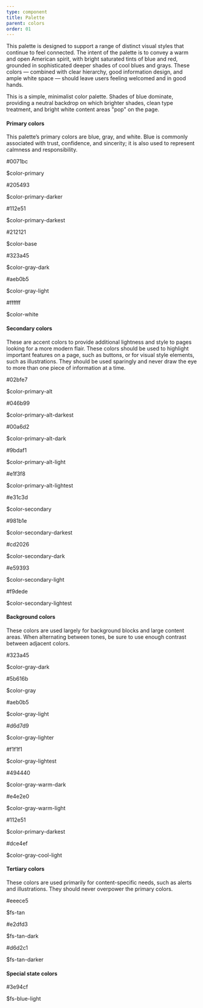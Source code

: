 ```yaml
---
type: component
title: Palette
parent: colors
order: 01
---
```


<p>This palette is designed to support a range of distinct visual styles that continue to feel connected. The intent of the palette is to convey a warm and open American spirit, with bright saturated tints of blue and red, grounded in sophisticated deeper shades of cool blues and grays. These colors — combined with clear hierarchy, good information design, and ample white space — should leave users feeling welcomed and in good hands.</p>

<p>This is a simple, minimalist color palette. Shades of blue dominate, providing a neutral backdrop on which brighter shades, clean type treatment, and bright white content areas "pop" on the page.</p>

<h4 class="usa-heading">Primary colors</h4>

<p>This palette’s primary colors are blue, gray, and white. Blue is commonly associated with trust, confidence, and sincerity; it is also used to represent calmness and responsibility.</p>

<div class="usa-grid-full usa-color-row usa-primary-color-section">
  <div class="usa-color-square usa-color-primary">
    <div class="usa-color-inner-content">
      <p class="usa-color-hex">#0071bc</p>
      <p class="usa-color-name">$color-primary</p>
    </div>
  </div>
  <div class="usa-color-square usa-color-primary-darker usa-mobile-end-row">
    <div class="usa-color-inner-content">
      <p class="usa-color-hex">#205493</p>
      <p class="usa-color-name">$color-primary-darker</p>
    </div>
  </div>
  <div class="usa-color-square usa-color-primary-darkest">
    <div class="usa-color-inner-content">
      <p class="usa-color-hex">#112e51</p>
      <p class="usa-color-name">$color-primary-darkest</p>
    </div>
  </div>
  <div class="usa-color-square usa-color-base usa-end-row">
    <div class="usa-color-inner-content">
      <p class="usa-color-hex">#212121</p>
      <p class="usa-color-name">$color-base</p>
    </div>
  </div>
</div>

<div class="usa-grid-full usa-color-row usa-primary-color-section">
  <div class="usa-color-square usa-color-gray-dark">
    <div class="usa-color-inner-content">
      <p class="usa-color-hex">#323a45</p>
      <p class="usa-color-name">$color-gray-dark</p>
    </div>
  </div>
  <div class="usa-color-square usa-color-gray-light usa-mobile-end-row">
    <div class="usa-color-inner-content">
      <p class="usa-color-hex">#aeb0b5</p>
      <p class="usa-color-name">$color-gray-light</p>
    </div>
  </div>
  <div class="usa-color-square usa-color-white">
    <div class="usa-color-inner-content">
      <p class="usa-color-hex">#ffffff</p>
      <p class="usa-color-name">$color-white</p>
    </div>
  </div>
</div>

<h4 class="usa-heading">Secondary colors</h4>

<p>These are accent colors to provide additional lightness and style to pages looking for a more modern flair. These colors should be used to highlight important features on a page, such as buttons, or for visual style elements, such as illustrations. They should be used sparingly and never draw the eye to more than one piece of information at a time.</p>

<div class="usa-grid-full usa-color-row">
  <div class="color-big">
    <div class="usa-color-short usa-color-primary-alt">
    </div>
      <p class="usa-color-hex">#02bfe7</p>
      <p class="usa-color-name">$color-primary-alt</p>
  </div>
  <div class="color-small">
    <div class="usa-color-short usa-color-primary-alt-darkest">
    </div>
      <p class="usa-color-hex">#046b99</p>
      <p class="usa-color-name">$color-primary-alt-darkest</p>
  </div>
  <div class="color-small">
    <div class="usa-color-short usa-color-primary-alt-dark">
    </div>
      <p class="usa-color-hex">#00a6d2</p>
      <p class="usa-color-name">$color-primary-alt-dark</p>
  </div>
  <div class="color-small">
    <div class="usa-color-short usa-color-primary-alt-light">
    </div>
      <p class="usa-color-hex">#9bdaf1</p>
      <p class="usa-color-name">$color-primary-alt-light</p>
  </div>
  <div class="color-small">
    <div class="usa-color-short usa-color-primary-alt-lightest">
    </div>
      <p class="usa-color-hex">#e1f3f8</p>
      <p class="usa-color-name">$color-primary-alt-lightest</p>
  </div>
</div>

<div class="usa-grid-full usa-color-row">
  <div class="color-big">
    <div class="usa-color-short usa-color-secondary">
    </div>
      <p class="usa-color-hex">#e31c3d</p>
      <p class="usa-color-name">$color-secondary</p>
  </div>
  <div class="color-small">
    <div class="usa-color-short usa-color-secondary-darkest">
    </div>
      <p class="usa-color-hex">#981b1e</p>
      <p class="usa-color-name">$color-secondary-darkest</p>
  </div>
  <div class="color-small">
    <div class="usa-color-short usa-color-secondary-dark">
    </div>
      <p class="usa-color-hex">#cd2026</p>
      <p class="usa-color-name">$color-secondary-dark</p>
  </div>
  <div class="color-small">
    <div class="usa-color-short usa-color-secondary-light">
    </div>
      <p class="usa-color-hex">#e59393</p>
      <p class="usa-color-name">$color-secondary-light</p>
  </div>
  <div class="color-small">
    <div class="usa-color-short usa-color-secondary-lightest">
    </div>
      <p class="usa-color-hex">#f9dede</p>
      <p class="usa-color-name">$color-secondary-lightest</p>
  </div>
</div>

<h4 class="usa-heading">Background colors</h4>

<p>These colors are used largely for background blocks and large content areas. When alternating between tones, be sure to use enough contrast between adjacent colors.</p>

<div class="usa-grid-full usa-color-row">
  <div class="color-big">
    <div class="usa-color-short usa-color-gray-dark">
    </div>
      <p class="usa-color-hex">#323a45</p>
      <p class="usa-color-name">$color-gray-dark</p>
  </div>
  <div class="color-small">
    <div class="usa-color-short usa-color-gray">
    </div>
      <p class="usa-color-hex">#5b616b</p>
      <p class="usa-color-name">$color-gray</p>
  </div>
  <div class="color-small">
    <div class="usa-color-short usa-color-gray-light">
    </div>
      <p class="usa-color-hex">#aeb0b5</p>
      <p class="usa-color-name">$color-gray-light</p>
  </div>
  <div class="color-small">
    <div class="usa-color-short usa-color-gray-lighter">
    </div>
      <p class="usa-color-hex">#d6d7d9</p>
      <p class="usa-color-name">$color-gray-lighter</p>
  </div>
  <div class="color-small">
    <div class="usa-color-short usa-color-gray-lightest">
    </div>
      <p class="usa-color-hex">#f1f1f1</p>
      <p class="usa-color-name">$color-gray-lightest</p>
  </div>
</div>

<div class="usa-grid-full usa-color-row">
  <div class="color-big">
    <div class="usa-color-short usa-color-gray-warm-dark">
    </div>
      <p class="usa-color-hex">#494440</p>
      <p class="usa-color-name">$color-gray-warm-dark</p>
  </div>
  <div class="color-small usa-end-row">
    <div class="usa-color-short usa-color-gray-warm-light">
    </div>
      <p class="usa-color-hex">#e4e2e0</p>
      <p class="usa-color-name">$color-gray-warm-light</p>
  </div>
</div>

<div class="usa-grid-full usa-color-row">
  <div class="color-big">
    <div class="usa-color-short usa-color-primary-darkest">
    </div>
      <p class="usa-color-hex">#112e51</p>
      <p class="usa-color-name">$color-primary-darkest</p>
  </div>
  <div class="color-small usa-end-row">
    <div class="usa-color-short usa-color-gray-cool-light">
    </div>
      <p class="usa-color-hex">#dce4ef</p>
      <p class="usa-color-name">$color-gray-cool-light</p>
  </div>
</div>

<h4 class="usa-heading">Tertiary colors</h4>

<p>These colors are used primarily for content-specific needs, such as alerts and illustrations. They should never overpower the primary colors.</p>

<div class="usa-grid-full usa-color-row">
  <div class="color-big">
    <div class="usa-color-short usa-color-tan">
    </div>
      <p class="usa-color-hex">#eeece5</p>
      <p class="usa-color-name">$fs-tan</p>
  </div>
  <div class="color-small">
    <div class="usa-color-short usa-color-tan-dark">
    </div>
      <p class="usa-color-hex">#e2dfd3</p>
      <p class="usa-color-name">$fs-tan-dark</p>
  </div>
  <div class="color-small">
    <div class="usa-color-short usa-color-tan-darker">
    </div>
      <p class="usa-color-hex">#d6d2c1</p>
      <p class="usa-color-name">$fs-tan-darker</p>
  </div>
</div>

<h4 class="usa-heading">Special state colors</h4>

<div class="usa-grid-full usa-color-row">
  <div class="color-big">
    <div class="usa-color-short usa-color-light-blue">
    </div>
    <p class="usa-color-hex">#3e94cf</p>
    <p class="usa-color-name">$fs-blue-light</p>
  </div>
</div>
